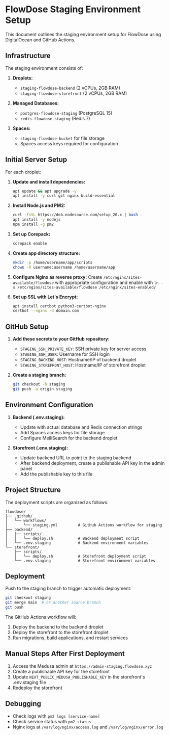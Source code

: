 # FlowDose Staging Environment Setup

This document outlines the staging environment setup for FlowDose using DigitalOcean and GitHub Actions.

## Infrastructure

The staging environment consists of:

1. **Droplets:**
   - `staging-flowdose-backend` (2 vCPUs, 2GB RAM)
   - `staging-flowdose-storefront` (2 vCPUs, 2GB RAM)

2. **Managed Databases:**
   - `postgres-flowdose-staging` (PostgreSQL 15)
   - `redis-flowdose-staging` (Redis 7)

3. **Spaces:**
   - `staging-flowdose-bucket` for file storage
   - Spaces access keys required for configuration

## Initial Server Setup

For each droplet:

1. **Update and install dependencies:**
   ```bash
   apt update && apt upgrade -y
   apt install -y curl git nginx build-essential
   ```

2. **Install Node.js and PM2:**
   ```bash
   curl -fsSL https://deb.nodesource.com/setup_20.x | bash -
   apt install -y nodejs
   npm install -g pm2
   ```

3. **Set up Corepack:**
   ```bash
   corepack enable
   ```

4. **Create app directory structure:**
   ```bash
   mkdir -p /home/username/app/scripts
   chown -R username:username /home/username/app
   ```

5. **Configure Nginx as reverse proxy:**
   Create `/etc/nginx/sites-available/flowdose` with appropriate configuration
   and enable with `ln -s /etc/nginx/sites-available/flowdose /etc/nginx/sites-enabled/`

6. **Set up SSL with Let's Encrypt:**
   ```bash
   apt install certbot python3-certbot-nginx
   certbot --nginx -d domain.com
   ```

## GitHub Setup

1. **Add these secrets to your GitHub repository:**
   - `STAGING_SSH_PRIVATE_KEY`: SSH private key for server access
   - `STAGING_SSH_USER`: Username for SSH login
   - `STAGING_BACKEND_HOST`: Hostname/IP of backend droplet
   - `STAGING_STOREFRONT_HOST`: Hostname/IP of storefront droplet

2. **Create a staging branch:**
   ```bash
   git checkout -b staging
   git push -u origin staging
   ```

## Environment Configuration

1. **Backend (.env.staging):**
   - Update with actual database and Redis connection strings
   - Add Spaces access keys for file storage
   - Configure MeiliSearch for the backend droplet

2. **Storefront (.env.staging):**
   - Update backend URL to point to the staging backend
   - After backend deployment, create a publishable API key in the admin panel
   - Add the publishable key to this file

## Project Structure

The deployment scripts are organized as follows:

```
flowdose/
├── .github/
│   └── workflows/
│       └── staging.yml         # GitHub Actions workflow for staging
├── backend/
│   ├── scripts/
│   │   └── deploy.sh           # Backend deployment script
│   └── .env.staging            # Backend environment variables
└── storefront/
    ├── scripts/
    │   └── deploy.sh           # Storefront deployment script
    └── .env.staging            # Storefront environment variables
```

## Deployment

Push to the staging branch to trigger automatic deployment:

```bash
git checkout staging
git merge main  # or another source branch
git push
```

The GitHub Actions workflow will:
1. Deploy the backend to the backend droplet
2. Deploy the storefront to the storefront droplet
3. Run migrations, build applications, and restart services

## Manual Steps After First Deployment

1. Access the Medusa admin at `https://admin-staging.flowdose.xyz`
2. Create a publishable API key for the storefront
3. Update `NEXT_PUBLIC_MEDUSA_PUBLISHABLE_KEY` in the storefront's .env.staging file
4. Redeploy the storefront

## Debugging

- Check logs with `pm2 logs [service-name]`
- Check service status with `pm2 status`
- Nginx logs at `/var/log/nginx/access.log` and `/var/log/nginx/error.log` 